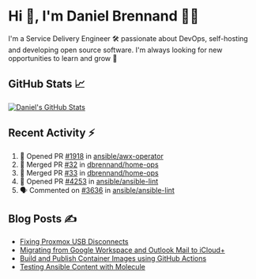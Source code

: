 # Hi 👋, I'm Daniel Brennand 👨‍💻

I'm a Service Delivery Engineer 🛠 passionate about DevOps, self-hosting and developing open source software. I'm always looking for new opportunities to learn and grow 🌱

## GitHub Stats 📈

[![Daniel's GitHub Stats](https://github-readme-stats.vercel.app/api?username=dbrennand&show_icons=true&count_private=true&hide_border=true&theme=dark)](https://github.com/anuraghazra/github-readme-stats)

## Recent Activity ⚡

<!--START_SECTION:activity-->
1. 💪 Opened PR [#1918](https://github.com/ansible/awx-operator/pull/1918) in [ansible/awx-operator](https://github.com/ansible/awx-operator)
2. 🎉 Merged PR [#32](https://github.com/dbrennand/home-ops/pull/32) in [dbrennand/home-ops](https://github.com/dbrennand/home-ops)
3. 🎉 Merged PR [#33](https://github.com/dbrennand/home-ops/pull/33) in [dbrennand/home-ops](https://github.com/dbrennand/home-ops)
4. 💪 Opened PR [#4253](https://github.com/ansible/ansible-lint/pull/4253) in [ansible/ansible-lint](https://github.com/ansible/ansible-lint)
5. 🗣 Commented on [#3636](https://github.com/ansible/ansible-lint/issues/3636#issuecomment-2221218626) in [ansible/ansible-lint](https://github.com/ansible/ansible-lint)
<!--END_SECTION:activity-->

## Blog Posts ✍

<!-- BLOG-POST-LIST:START -->
- [Fixing Proxmox USB Disconnects](https://danielbrennand.com/blog/proxmox-fix-usb-disconnect/)
- [Migrating from Google Workspace and Outlook Mail to iCloud+](https://danielbrennand.com/blog/google-outlook-to-icloud+/)
- [Build and Publish Container Images using GitHub Actions](https://danielbrennand.com/blog/build-and-publish-container-image-gha/)
- [Testing Ansible Content with Molecule](https://danielbrennand.com/blog/testing-ansible-content/)
<!-- BLOG-POST-LIST:END -->
